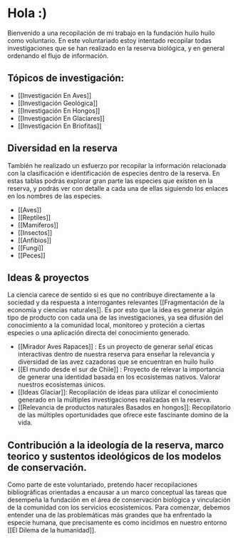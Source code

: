 # Hola :)   

Bienvenido a una recopilación de mi trabajo en la fundación huilo huilo como voluntario.
En este voluntariado estoy intentado recopilar todas investigaciones que se han realizado en la reserva  biológica, y en general ordenando el flujo de información.

## **Tópicos de investigación:**
* [[Investigación En Aves]]
* [[Investigación Geológica]]
* [[Investigación En Hongos]]
* [[Investigación En Glaciares]]
* [[Investigación En Briofitas]]


## Diversidad en la reserva

También he realizado un esfuerzo por recopilar la información relacionada con la clasificación e identificación de especies dentro de la reserva.
En estas tablas podrás explorar gran parte las especies que existen en la reserva, y podrás ver con detalle a cada una de ellas siguiendo los enlaces en los nombres de las especies.
* [[Aves]]
* [[Reptiles]]
* [[Mamiferos]]
* [[Insectos]]
* [[Anfibios]]
* [[Fungi]]
* [[Peces]]
## Ideas & proyectos

La ciencia carece de sentido si es que no contribuye directamente a la sociedad y da respuesta a interrogantes relevantes [[Fragmentación de la economía y ciencias naturales]]. Es por esto que la idea es generar algún tipo de producto con cada una de las investigaciones, ya sea difusión del conocimiento a la comunidad local, monitoreo y proteción a ciertas especies o una aplicación directa del conocimiento generado.
* [[Mirador Aves Rapaces]] : Es un proyecto de generar señal éticas interactivas dentro de nuestra reserva para enseñar la relevancia y diversidad de las avez cazadoras que se encuentran en huilo huilo
* [[El mundo desde el sur de Chile]] : Proyecto de relevar la importancia de generar una identidad basada en los ecosistemas nativos. Valorar nuestros ecosistemas únicos.
* [[Ideas Glaciar]]: Recopilación de ideas para utilizar el conocimiento generado en la múltiples investigaciones realizadas en la reserva.
* [[Relevancia de productos naturales Basados en hongos]]: Recopilatorio de las múltiples oportunidades que ofrece este fascinante domino de la vida.

## Contribución a la ideología de la reserva, marco teorico y sustentos ideológicos de los modelos de conservación.
Como parte de este voluntariado, pretendo hacer recopilaciones bibliográficas orientadas a encausar a un marco conceptual las tareas que desempeña la fundación en el área de conservación biológica y vinculación de la comunidad con los servicios ecosistemicos.
Para comenzar, debemos entender una de las problemáticas más grandes que ha enfrentado la especie humana, que precisamente es como incidimos en nuestro entorno [[El Dilema de la humanidad]].



